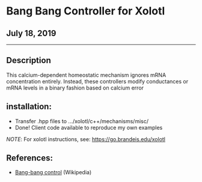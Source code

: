 # Bang Bang Controller for Xolotl
## July 18, 2019
---
## Description

This calcium-dependent homeostatic mechanism ignores mRNA concentration entirely.
Instead, these controllers modify conductances or mRNA levels in a binary fashion based on calcium error

## installation:

* Transfer .hpp files to .../xolotl/c++/mechanisms/misc/
* Done! Client code available to reproduce my own examples

*NOTE*: For xolotl instructions, see: https://go.brandeis.edu/xolotl

## References:
* [Bang-bang control](https://en.wikipedia.org/wiki/Bang–bang_control) (Wikipedia)
